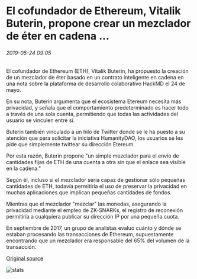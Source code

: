 # El cofundador de Ethereum, Vitalik Buterin, propone crear un mezclador de éter en cadena ...

###### 2019-05-24 09:05

El cofundador de Ethereum (ETH), Vitalik Buterin, ha propuesto la creación de un mezclador de éter basado en un contrato inteligente en cadena en una nota sobre la plataforma de desarrollo colaborativo HackMD el 24 de mayo.

En su nota, Buterin argumenta que el ecosistema Etereum necesita más privacidad, y señala que el comportamiento predeterminado es hacer todo a través de una sola cuenta, permitiendo que todas las actividades del usuario se vinculen entre sí.

Buterin también vinculado a un hilo de Twitter donde se le ha puesto a su atención que para solicitar la iniciativa HumanityDAO, los usuarios se les pide que simplemente twittear su dirección Etereum.

Por esta razón, Buterin propone "un simple mezclador para el envío de cantidades fijas de ETH de una cuenta a otra sin que el enlace sea visible en la cadena."

Según él, incluso si el mezclador sería capaz de gestionar sólo pequeñas cantidades de ETH, todavía permitiría el uso de preservar la privacidad en muchas aplicaciones que implican pequeñas cantidades de fondos.

Mientras que el mezclador "mezclar" las monedas, asegurando la privacidad mediante el empleo de ZK-SNARKs, el registro de reconexión permitiría a cualquiera publicar su dirección IP por una pequeña cuota.

En septiembre de 2017, un grupo de analistas evaluó cuánto y dónde se estaban procesando las transacciones de Ethereum, supuestamente encontrando que un mezclador era responsable del 65% del volumen de la transacción.

[Original source](https://cointelegraph.com/news/ethereum-co-founder-vitalik-buterin-proposes-creating-on-chain-ether-mixer)

![stats](https://c.statcounter.com/11760860/0/a89fa40b/1/ "stats")